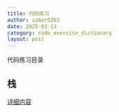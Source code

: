 ```yaml
---
title: 代码练习
author: saber5203
date: 2025-03-13
category: code_exercise_dictionary
layout: post
---
```


代码练习目录

栈
-------------
[详细内容](../code_exercise/stack)

